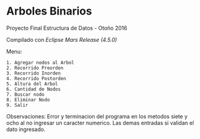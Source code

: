 # Arboles Binarios

Proyecto Final Estructura de Datos - Otoño 2016

Compilado con *Eclipse Mars Release (4.5.0)*

Menu:

	1. Agregar nodos al Arbol
	2. Recorrido Preorden
	3. Recorrido Inorden
	4. Recorrido Postorden
	5. Altura del Arbol
	6. Cantidad de Nodos
	7. Buscar nodo
	8. Eliminar Nodo
	9. Salir
  
  Observaciones:
  Error y terminacion del programa en los metodos siete y ocho al no ingresar un caracter numerico. Las demas entradas si validan el dato ingresado. 
  
